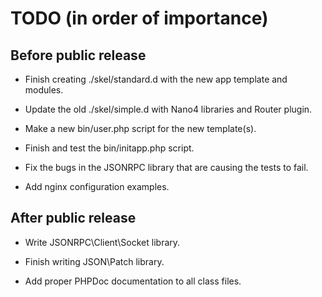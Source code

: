 # TODO (in order of importance)

## Before public release

* Finish creating ./skel/standard.d with the new app template and modules.
* Update the old ./skel/simple.d with Nano4 libraries and Router plugin.
* Make a new bin/user.php script for the new template(s).
* Finish and test the bin/initapp.php script.

* Fix the bugs in the JSONRPC library that are causing the tests to fail.

* Add nginx configuration examples.

## After public release

* Write JSONRPC\Client\Socket library.
* Finish writing JSON\Patch library.

* Add proper PHPDoc documentation to all class files.

